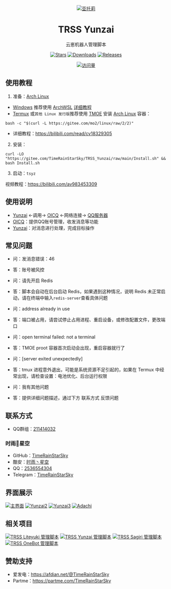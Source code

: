 <div align="center">

[![亚托莉](Picture/亚托莉.png)](https://moegirl.org.cn/亚托莉)

# TRSS Yunzai
云崽机器人管理脚本

[![Stars](https://img.shields.io/github/stars/TimeRainStarSky/TRSS_Yunzai?color=yellow&label=收藏)](https://github.com/TimeRainStarSky/TRSS_Yunzai/stargazers)
[![Downloads](https://img.shields.io/github/downloads/TimeRainStarSky/TRSS_Yunzai/total?color=blue&label=下载)](https://gitee.com/TimeRainStarSky/TRSS_Yunzai/raw/main/Install.sh)
[![Releases](https://img.shields.io/github/v/release/TimeRainStarSky/TRSS_Yunzai?color=green&label=发行版)](https://github.com/TimeRainStarSky/TRSS_Yunzai/releases/latest)

[![访问量](https://profile-counter.glitch.me/TimeRainStarSky-TRSS_Yunzai/count.svg)](https://github.com/TimeRainStarSky/TRSS_Yunzai)

</div>

## 使用教程
1. 准备：[Arch Linux](https://archlinux.org)
- [Windows](https://www.microsoft.com/windows) 推荐使用 [ArchWSL](https://github.com/yuk7/ArchWSL) [详细教程](https://bytem.io/posts/install-arch-wsl)
- [Termux](https://github.com/hanxinhao000/ZeroTermux) 或`其他 Linux 发行版`推荐使用 [TMOE](https://gitee.com/mo2/linux) 安装 [Arch Linux](https://archlinux.org) 容器：
```
bash -c "$(curl -L https://gitee.com/mo2/linux/raw/2/2)"
```
- 详细教程：<https://bilibili.com/read/cv18329305>

2. 安装：
```
curl -LO "https://gitee.com/TimeRainStarSky/TRSS_Yunzai/raw/main/Install.sh" && bash Install.sh
```

3. 启动：`tsyz`

视频教程：<https://bilibili.com/av983453309>

## 使用说明
- [Yunzai](https://github.com/Le-niao/Yunzai-Bot) <-调用-> [OICQ](https://oicqjs.github.io/oicq) <-网络连接-> [QQ服务器](https://im.qq.com)
- [OICQ](https://oicqjs.github.io/oicq)：提供QQ账号管理，收发消息等功能
- [Yunzai](https://github.com/Le-niao/Yunzai-Bot)：对消息进行处理，完成目标操作

## 常见问题
- 问：发消息错误：46
- 答：账号被风控

- 问：请先开启 Redis
- 答：脚本会自动在后台启动 Redis，如果遇到这种情况，说明 Redis 未正常启动，请在终端中输入`redis-server`查看具体问题

- 问：address already in use
- 答：端口被占用，请尝试停止占用进程、重启设备，或修改配置文件，更改端口

- 问：open terminal failed: not a terminal
- 答：TMOE proot 容器首次启动会出现，重启容器就行了

- 问：[server exited unexpectedly]
- 答：tmux 进程意外退出，可能是系统资源不足引起的，如果在 Termux 中经常出现，请检查设置：电池优化、后台运行权限

- 问：我有其他问题
- 答：提供详细问题描述，通过下方 联系方式 反馈问题

## 联系方式
- QQ群组：[211414032](https://jq.qq.com/?k=QU1xGLEB)
### 时雨🌌星空
- GitHub：[TimeRainStarSky](https://github.com/TimeRainStarSky)
- 酷安：[时雨丶星空](http://www.coolapk.com/u/2650948)
- QQ：[2536554304](https://qm.qq.com/cgi-bin/qm/qr?k=x8LtlP8vwZs7qLwmsbCsyLoAHy7Et1Pj)
- Telegram：[TimeRainStarSky](https://t.me/TimeRainStarSky)

## 界面展示
[![主界面](Picture/Main.png)](https://github.com/TimeRainStarSky/TRSS_Yunzai)
[![Yunzai2](Picture/Yunzai2.png)](https://github.com/TimeRainStarSky/Yunzai-Bot-2)
[![Yunzai3](Picture/Yunzai3.png)](https://github.com/Le-niao/Yunzai-Bot)
[![Adachi](Picture/Adachi.png)](https://docs.adachi.top)

## 相关项目
[![TRSS Liteyuki 管理脚本](https://github-readme-stats.vercel.app/api/pin/?username=TimeRainStarSky&repo=TRSS_Liteyuki&show_owner=true)](https://github.com/TimeRainStarSky/TRSS_Liteyuki)
[![TRSS Yunzai 管理脚本](https://github-readme-stats.vercel.app/api/pin/?username=TimeRainStarSky&repo=TRSS_Yunzai&show_owner=true)](https://github.com/TimeRainStarSky/TRSS_Yunzai)
[![TRSS Sagiri 管理脚本](https://github-readme-stats.vercel.app/api/pin/?username=TimeRainStarSky&repo=TRSS_Sagiri&show_owner=true)](https://github.com/TimeRainStarSky/TRSS_Sagiri)
[![TRSS OneBot 管理脚本](https://github-readme-stats.vercel.app/api/pin/?username=TimeRainStarSky&repo=TRSS_OneBot&show_owner=true)](https://github.com/TimeRainStarSky/TRSS_OneBot)

## 赞助支持
- 爱发电：<https://afdian.net/@TimeRainStarSky>
- Partme：<https://partme.com/TimeRainStarSky>